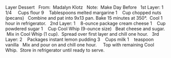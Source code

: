 Layer Dessert
 
From:  Madalyn Klotz
 
Note:  Make Day Before
 
1st Layer: 
1 1/4     Cups flour
9    Tablespoons melted margarine
1    Cup chopped nuts (pecans)
 
Combine and pat into 9x13 pan. 
Bake 15 minutes at 350°.  Cool 1 hour in refrigerator.
 
2nd Layer:
1    8-ounce package cream cheese
1    Cup powdered sugar
1    Cup Cool Whip (9-ounce size)
 
Beat cheese and sugar.  Mix in Cool Whip (1 cup).  Spread over first layer and chill one hour. 
 
3rd Layer: 
2    Packages instant lemon pudding
3    Cups milk
1    teaspoon vanilla
 
Mix and pour on and chill one hour.  
 
Top with remaining Cool Whip.  Store in refrigerator until ready to serve.
